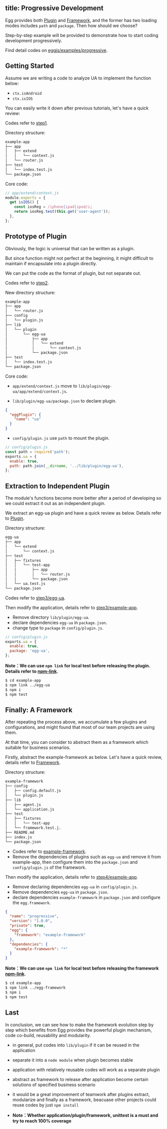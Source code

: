 title: Progressive Development
---

Egg provides both [Plugin](../advanced/plugin.md) and [Framework](../advanced/framework.md), and the former has two loading modes includes `path` and `package`. Then how should we choose?

Step-by-step example will be provided to demonstrate how to start coding development progressively.

Find detail codes on [eggjs/examples/progressive](https://github.com/eggjs/examples/tree/master/progressive).

## Getting Started

Assume we are writing a code to analyze UA to implement the function below:

- `ctx.isAndroid`
- `ctx.isIOS`

You can easily write it down after previous tutorials, let's have a quick review:

Codes refer to [step1](https://github.com/eggjs/examples/tree/master/progressive/step1).

Directory structure:

```bash
example-app
├── app
│   ├── extend
│   │   └── context.js
│   └── router.js
├── test
│   └── index.test.js
└── package.json
```

Core code:

```js
// app/extend/context.js
module.exports = {
  get isIOS() {
    const iosReg = /iphone|ipad|ipod/i;
    return iosReg.test(this.get('user-agent'));
  },
};
```

## Prototype of Plugin

Obviously, the logic is universal that can be written as a plugin.

But since function might not perfect at the beginning, it might difficult to maintain if encapsulate into a plugin directly.

We can put the code as the format of plugin, but not separate out.

Codes refer to [step2](https://github.com/eggjs/examples/tree/master/progressive/step2).

New directory structure:

```bash
example-app
├── app
│   └── router.js
├── config
│   └── plugin.js
├── lib
│   └── plugin
│       └── egg-ua
│           ├── app
│           │   └── extend
│           │       └── context.js
│           └── package.json
├── test
│   └── index.test.js
└── package.json
```

Core code:

- `app/extend/context.js` move to `lib/plugin/egg-ua/app/extend/context.js`.

- `lib/plugin/egg-ua/package.json` to declare plugin.

```json
{
  "eggPlugin": {
    "name": "ua"
  }
}
```

- `config/plugin.js` use `path` to mount the plugin.

```js
// config/plugin.js
const path = require('path');
exports.ua = {
  enable: true,
  path: path.join(__dirname, '../lib/plugin/egg-ua'),
};
```

## Extraction to Independent Plugin

The module's functions become more better after a period of developing so we could extract it out as an independent plugin.

We extract an egg-ua plugin and have a quick review as below. Details refer to [Plugin](../advanced/plugin.md).

Directory structure:

```bash
egg-ua
├── app
│   └── extend
│       └── context.js
├── test
│   ├── fixtures
│   │   └── test-app
│   │       ├── app
│   │       │   └── router.js
│   │       └── package.json
│   └── ua.test.js
└── package.json
```

Codes refer to  [step3/egg-ua](https://github.com/eggjs/examples/tree/master/progressive/step3/egg-ua).

Then modify the application, details refer to [step3/example-app](https://github.com/eggjs/examples/tree/master/progressive/step3/example-app).

- Remove directory `lib/plugin/egg-ua`.
- declare dependencies `egg-ua`  in `package.json`.
- change type to `package` in `config/plugin.js`.

```js
// config/plugin.js
exports.ua = {
  enable: true,
  package: 'egg-ua',
};
```

**Note：We can use `npm link` for local test before releasing the plugin. Details refer to  [npm-link](https://docs.npmjs.com/cli/link).**

```bash
$ cd example-app
$ npm link ../egg-ua
$ npm i
$ npm test
```

## Finally: A Framework

After repeating the process above, we accumulate a few plugins and configurations, and might found that most of our team projects are using them.

At that time, you can consider to abstract them as a framework which suitable for business scenarios.

Firstly, abstract the example-framework as below. Let's have a quick review, details refer to [Framework](../advanced/framework.md).

Directory structure:

```bash
example-framework
├── config
│   ├── config.default.js
│   └── plugin.js
├── lib
│   ├── agent.js
│   └── application.js
├── test
│   ├── fixtures
│   │   └── test-app
│   └── framework.test.j.
├── README.md
├── index.js
└── package.json
```

- Codes refer to [example-framework](https://github.com/eggjs/examples/tree/master/progressive/step4/example-framework).
- Remove the dependencies of plugins such as `egg-ua` and remove it from example-app, then configure them into the `package.json` and `config/plugin.js` of the framework.

Then modify the application, details refer to [step4/example-app](https://github.com/eggjs/examples/tree/master/progressive/step4/example-app).

- Remove declaring dependencies `egg-ua` in `config/plugin.js`.
- Remove dependencies `egg-ua` in `package.json`.
- declare dependencies `example-framework`  in `package.json` and configure the `egg.framework`.

```json
{
  "name": "progressive",
  "version": "1.0.0",
  "private": true,
  "egg": {
    "framework": "example-framework"
  },
  "dependencies": {
    "example-framework": "*"
  }
}
```

**Note：We can use `npm link` for local test before releasing the framework [npm-link](https://docs.npmjs.com/cli/link).**

```bash
$ cd example-app
$ npm link ../egg-framework
$ npm i
$ npm test
```

## Last

In conclusion, we can see how to make the framework evolution step by step which benefits from Egg provides the powerful plugin mechanism, code co-build, reusability and modularity.


- in general, put codes into `lib/plugin` if it can be reused in the application
- separate it into a `node module` when plugin becomes stable
- application with relatively reusable codes will work as a separate plugin
- abstract as framework to release after application become certain solutions of specified business scenario
- it would be a great improvement of teamwork after plugins extract, modularize and finally as a framework, beacuase other projects could reuse codes by just `npm install`

- **Note：Whether application/plugin/framework, unittest is a must and try to reach 100% coverage**
